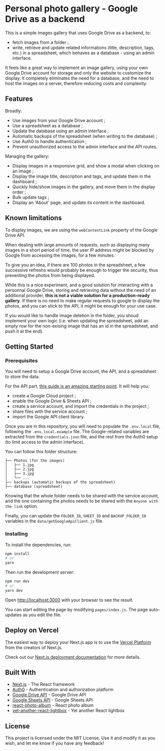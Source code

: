 # Personal photo gallery - Google Drive as a backend

This is a simple images gallery that uses Google Drive as a backend, to:

- fetch images from a folder ;
- write, retrieve and update related informations (title, description, tags, etc.) in a spreadsheet, which behaves as a database - using an admin interface.

It feels like a great way to implement an image gallery, using your own Google Drive account for storage and only the website to customize the display. It completely eliminates the need for a database, and the need to host the images on a server, therefore reducing costs and complexity.

## Features

Broadly:

- Use images from your Google Drive account ;
- Use a spreadsheet as a database ;
- Update the database using an admin interface ;
- Automatic backups of the spreadsheet (when writing to the database) ;
- Use Auth0 to handle authentication ;
- Prevent unauthorized access to the admin interface and the API routes.

Managing the gallery:

- Display images in a responsive grid, and show a modal when clicking on an image ;
- Display the image title, description and tags, and update them in the dashboard ;
- Quickly hide/show images in the gallery, and move them in the display order ;
- Bulk update tags ;
- Display an 'About' page, and update its content in the dashboard.

## Known limitations

To display images, we are using the `webContentLink` property of the Google Drive API.

When dealing with large amounts of requests, such as displaying many images in a short period of time, the user IP address might be blocked by Google from accessing the images, for a few minutes.

To give you an idea, if there are 100 photos in the spreadsheet, a few successive refreshs would probably be enough to trigger the security, thus preventing the photos from being displayed.

While this is a nice experiment, and a good solution for interacting with a personnal Google Drive, storing and retrieving data without the need of an additional provider, <b>this is not a viable solution for a production-ready gallery</b>. If there is no need to make regular requests to google to display the photos, and you can stick to the API, it might be enough for your use case.

If you would like to handle image deletion in the folder, you shoud implement your own logic (i.e. when updating the spreadsheet, add an empty row for the non-exising image that has an id in the spreadsheet, and push it at the end).

## Getting Started

### Prerequisites

You will need to setup a Google Drive account, the API, and a spreadsheet to store the data.

For the API part, [this guide is an amazing starting point](https://bretcameron.medium.com/how-to-use-the-google-drive-api-with-javascript-57a6cc9e5262). It will help you:

- create a Google Cloud project ;
- enable the Google Drive & Sheets API ;
- create a service account, and import the credentials in the project ;
- share files with the service account ;
- import the Google API client library.

Once you are in this repository, you will need to populate the `.env.local` file, following the `.env.local.example` file. The Google-related variables are extracted from the `credentials.json` file, and the rest from the Auth0 setup (to limit access to the admin interface).

You can follow this folder structure:

```
├── Photos (for the images)
│   ├── 1.jpg
│   ├── 2.jpg
│   ├── 3.jpg
│   └── ...
├── backups (automatic backups of the spreadsheet)
├── database (spreadsheet)
```

Knowing that the whole folder needs to be shared with the service account, and the one containing the photos needs to be shared with the `Anyone with the link` option.

Finally, you can update the `FOLDER_ID`, `SHEET_ID` and `BACKUP_FOLDER_ID` variables in the `data/getGoogleApiClient.js` file.

### Installing

To install the dependencies, run:

```bash
npm install
# or
yarn
```

Then run the development server:

```bash
npm run dev
# or
yarn dev
```

Open [http://localhost:3000](http://localhost:3000) with your browser to see the result.

You can start editing the page by modifying `pages/index.js`. The page auto-updates as you edit the file.

## Deploy on Vercel

The easiest way to deploy your Next.js app is to use the [Vercel Platform](https://vercel.com/new?utm_medium=default-template&filter=next.js&utm_source=create-next-app&utm_campaign=create-next-app-readme) from the creators of Next.js.

Check out our [Next.js deployment documentation](https://nextjs.org/docs/deployment) for more details.

## Built With

- [Next.js](https://nextjs.org/) - The React framework
- [Auth0](https://auth0.com/) - Authentication and authorization platform
- [Google Drive API](https://developers.google.com/drive/api/v3/about-sdk) - Google Drive API
- [Google Sheets API](https://developers.google.com/sheets/api) - Google Sheets API
- [react-photo-album](https://react-photo-album.com/) - React photo album
- [yet-another-react-lightbox](https://yet-another-react-lightbox.com/) - Yet another React lightbox

## License

This project is licensed under the MIT License. Use it and modify it as you wish, and let me know if you have any feedback!
